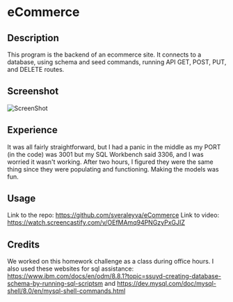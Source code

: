 # eCommerce

## Description

This program is the backend of an ecommerce site. It connects to a database, using schema and seed commands, running API GET, POST, PUT, and DELETE routes.

## Screenshot

![ScreenShot](https://user-images.githubusercontent.com/115383177/229011351-8072897e-53d2-40de-be27-19b8fad2d6b0.png)

## Experience

It was all fairly straightforward, but I had a panic in the middle as my PORT (in the code) was 3001 but my SQL Workbench said 3306, and I was worried it wasn't working. After two hours, I figured they were the same thing since they were populating and functioning. Making the models was fun.

## Usage

Link to the repo: https://github.com/sveraleyva/eCommerce
Link to video: https://watch.screencastify.com/v/OEfMAmq94PNGzyPxGJIZ

## Credits

We worked on this homework challenge as a class during office hours. I also used these websites for sql assistance: https://www.ibm.com/docs/en/odm/8.8.1?topic=ssuyd-creating-database-schema-by-running-sql-scriptsm and https://dev.mysql.com/doc/mysql-shell/8.0/en/mysql-shell-commands.html
